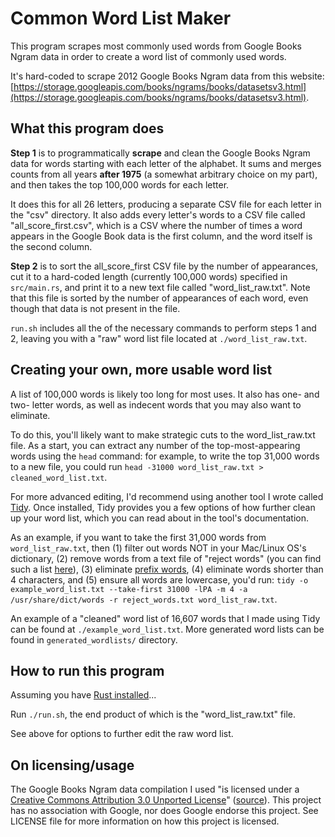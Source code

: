 # Common Word List Maker

This program scrapes most commonly used words from Google Books Ngram data in order to create a word list of commonly used words. 

It's hard-coded to scrape 2012 Google Books Ngram data from this website: [https://storage.googleapis.com/books/ngrams/books/datasetsv3.html](https://storage.googleapis.com/books/ngrams/books/datasetsv3.html).

## What this program does

**Step 1** is to programmatically **scrape** and clean the Google Books Ngram data for words starting with each letter of the alphabet. It sums and merges counts from all years **after 1975** (a somewhat arbitrary choice on my part), and then takes the top 100,000 words for each letter. 

It does this for all 26 letters, producing a separate CSV file for each letter in the "csv" directory. It also adds every letter's words to a CSV file called "all_score_first.csv", which is a CSV where the number of times a word appears in the Google Book data is the first column, and the word itself is the second column.

**Step 2** is to sort the all_score_first CSV file by the number of appearances, cut it to a hard-coded length (currently 100,000 words) specified in `src/main.rs`, and print it to a new text file called "word_list_raw.txt". Note that this file is sorted by the number of appearances of each word, even though that data is not present in the file. 

`run.sh` includes all the of the necessary commands to perform steps 1 and 2, leaving you with a "raw" word list file located at `./word_list_raw.txt`.

## Creating your own, more usable word list

A list of 100,000 words is likely too long for most uses. It also has one- and two- letter words, as well as indecent words that you may also want to eliminate.

To do this, you'll likely want to make strategic cuts to the word_list_raw.txt file. As a start, you can extract any number of the top-most-appearing words using the `head` command: for example, to write the top 31,000 words to a new file, you could run `head -31000 word_list_raw.txt > cleaned_word_list.txt`. 

For more advanced editing, I'd recommend using another tool I wrote called [Tidy](https://github.com/sts10/tidy/). Once installed, Tidy provides you a few options of how further clean up your word list, which you can read about in the tool's documentation.

As an example, if you want to take the first 31,000 words from `word_list_raw.txt`, then (1) filter out words NOT in your Mac/Linux OS's dictionary, (2) remove words from a text file of "reject words" (you can find such a list [here](https://github.com/zacanger/profane-words)), (3) eliminate [prefix words](https://en.wikipedia.org/wiki/Prefix_code), (4) eliminate words shorter than 4 characters, and (5) ensure all words are lowercase, you'd run: `tidy -o example_word_list.txt --take-first 31000 -lPA -m 4 -a /usr/share/dict/words -r reject_words.txt word_list_raw.txt`.

An example of a "cleaned" word list of 16,607 words that I made using Tidy can be found at `./example_word_list.txt`. More generated word lists can be found in `generated_wordlists/` directory.

## How to run this program 

Assuming you have [Rust installed](https://www.rust-lang.org/tools/install)...

Run `./run.sh`, the end product of which is the "word_list_raw.txt" file.

See above for options to further edit the raw word list.

## On licensing/usage

The Google Books Ngram data compilation I used "is licensed under a [Creative Commons Attribution 3.0 Unported License](http://creativecommons.org/licenses/by/3.0/)" ([source](https://storage.googleapis.com/books/ngrams/books/datasetsv3.html)). This project has no association with Google, nor does Google endorse this project. See LICENSE file for more information on how this project is licensed.
